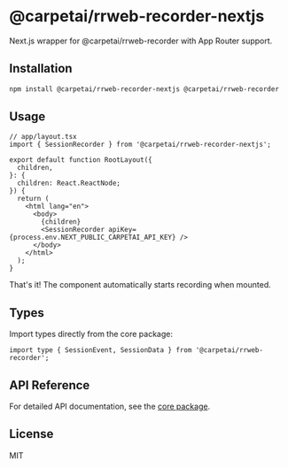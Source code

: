 # @carpetai/rrweb-recorder-nextjs

Next.js wrapper for @carpetai/rrweb-recorder with App Router support.

## Installation

```bash
npm install @carpetai/rrweb-recorder-nextjs @carpetai/rrweb-recorder
```

## Usage

```tsx
// app/layout.tsx
import { SessionRecorder } from '@carpetai/rrweb-recorder-nextjs';

export default function RootLayout({
  children,
}: {
  children: React.ReactNode;
}) {
  return (
    <html lang="en">
      <body>
        {children}
        <SessionRecorder apiKey={process.env.NEXT_PUBLIC_CARPETAI_API_KEY} />
      </body>
    </html>
  );
}
```

That's it! The component automatically starts recording when mounted.

## Types

Import types directly from the core package:

```tsx
import type { SessionEvent, SessionData } from '@carpetai/rrweb-recorder';
```

## API Reference

For detailed API documentation, see the [core package](https://github.com/CarpetAI/carpetai-rrwebrecorder).

## License

MIT 